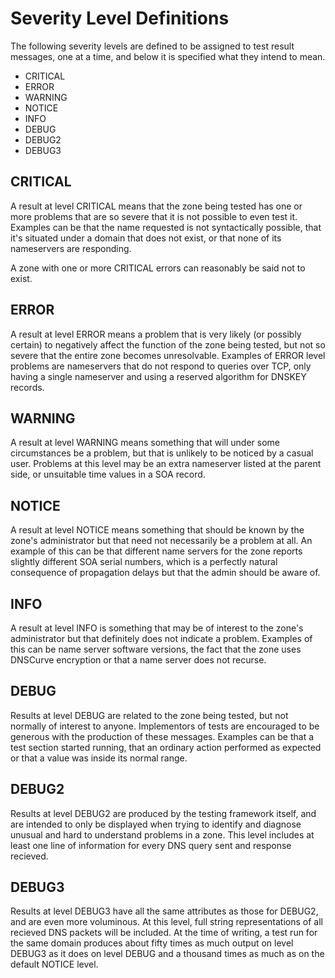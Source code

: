 # Severity Level Definitions

The following severity levels are defined to be assigned to test result messages, one
at a time, and below it is specified what they intend to mean.

* CRITICAL
* ERROR
* WARNING
* NOTICE
* INFO
* DEBUG
* DEBUG2
* DEBUG3


## CRITICAL

A result at level CRITICAL means that the zone being tested has one or more problems
that are so severe that it is not possible to even test it. Examples can be that the
name requested is not syntactically possible, that it's situated under a domain that
does not exist, or that none of its nameservers are responding.
    
A zone with one or more CRITICAL errors can reasonably be said not to exist.


## ERROR

A result at level ERROR means a problem that is very likely (or possibly certain) to
negatively affect the function of the zone being tested, but not so severe that the
entire zone becomes unresolvable. Examples of ERROR level problems are nameservers
that do not respond to queries over TCP, only having a single nameserver and using a
reserved algorithm for DNSKEY records.


## WARNING

A result at level WARNING means something that will under some circumstances be a
problem, but that is unlikely to be noticed by a casual user. Problems at this level
may be an extra nameserver listed at the parent side, or unsuitable time values in a
SOA record.


## NOTICE

A result at level NOTICE means something that should be known by the zone's
administrator but that need not necessarily be a problem at all. An example of this
can be that different name servers for the zone reports slightly different SOA serial
numbers, which is a perfectly natural consequence of propagation delays but that the
admin should be aware of.


## INFO

A result at level INFO is something that may be of interest to the zone's administrator
but that definitely does not indicate a problem. Examples of this can be name server
software versions, the fact that the zone uses DNSCurve encryption or that a name server
does not recurse.


## DEBUG

Results at level DEBUG are related to the zone being tested, but not normally of
interest to anyone. Implementors of tests are encouraged to be generous with the
production of these messages. Examples can be that a test section started running, that
an ordinary action performed as expected or that a value was inside its normal range.


## DEBUG2

Results at level DEBUG2 are produced by the testing framework itself, and are intended
to only be displayed when trying to identify and diagnose unusual and hard to understand
problems in a zone. This level includes at least one line of information for every DNS
query sent and response recieved.


## DEBUG3

Results at level DEBUG3 have all the same attributes as those for DEBUG2, and are
even more voluminous. At this level, full string representations of all recieved
DNS packets will be included. At the time of writing, a test run for the same domain
produces about fifty times as much output on level DEBUG3 as it does on level DEBUG
and a thousand times as much as on the default NOTICE level.
